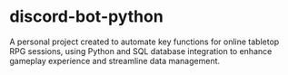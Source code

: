 # discord-bot-python
A personal project created to automate key functions for online tabletop RPG sessions, using Python and SQL database integration to enhance gameplay experience and streamline data management.
